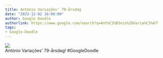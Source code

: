 ```yaml
---
title: António Variações' 79-årsdag
date: "2023-12-02 16:00:00"
author: Google Doodle
authorlink: https://www.google.com/search?q=Ant%C3%B3nio%20Varia%C3%A7%C3%B5es
tags:
- Google-Doodle
---
```

<img src="https://www.google.com/logos/doodles/2023/antonio-variacoess-79th-birthday-6753651837109979.3-l.png" referrerpolicy="no-referrer"><br>António Variações' 79-årsdag! #GoogleDoodle